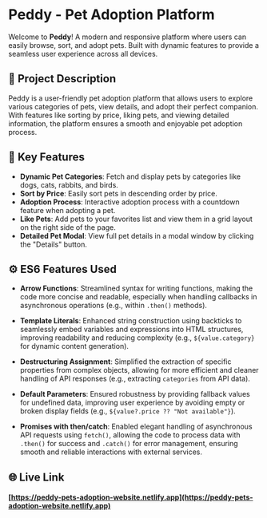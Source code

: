 # Peddy - Pet Adoption Platform

Welcome to **Peddy**! A modern and responsive platform where users can easily browse, sort, and adopt pets. Built with dynamic features to provide a seamless user experience across all devices.

## 📝 Project Description

Peddy is a user-friendly pet adoption platform that allows users to explore various categories of pets, view details, and adopt their perfect companion. With features like sorting by price, liking pets, and viewing detailed information, the platform ensures a smooth and enjoyable pet adoption process.

## 🚀 Key Features

- **Dynamic Pet Categories**: Fetch and display pets by categories like dogs, cats, rabbits, and birds.
- **Sort by Price**: Easily sort pets in descending order by price.
- **Adoption Process**: Interactive adoption process with a countdown feature when adopting a pet.
- **Like Pets**: Add pets to your favorites list and view them in a grid layout on the right side of the page.
- **Detailed Pet Modal**: View full pet details in a modal window by clicking the "Details" button.

## ⚙️ ES6 Features Used

- **Arrow Functions**: Streamlined syntax for writing functions, making the code more concise and readable, especially when handling callbacks in asynchronous operations (e.g., within `.then()` methods).
  
- **Template Literals**: Enhanced string construction using backticks to seamlessly embed variables and expressions into HTML structures, improving readability and reducing complexity (e.g., `${value.category}` for dynamic content generation).
  
- **Destructuring Assignment**: Simplified the extraction of specific properties from complex objects, allowing for more efficient and cleaner handling of API responses (e.g., extracting `categories` from API data).
  
- **Default Parameters**: Ensured robustness by providing fallback values for undefined data, improving user experience by avoiding empty or broken display fields (e.g., `${value?.price ?? "Not available"}`).
  
- **Promises with then/catch**: Enabled elegant handling of asynchronous API requests using `fetch()`, allowing the code to process data with `.then()` for success and `.catch()` for error management, ensuring smooth and reliable interactions with external services.

## 🌐 Live Link

#### [https://peddy-pets-adoption-website.netlify.app](https://peddy-pets-adoption-website.netlify.app)